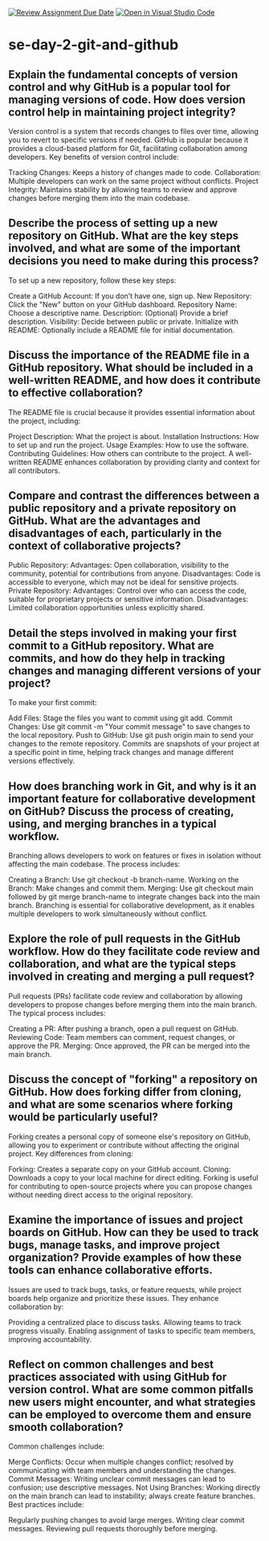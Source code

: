 [![Review Assignment Due Date](https://classroom.github.com/assets/deadline-readme-button-22041afd0340ce965d47ae6ef1cefeee28c7c493a6346c4f15d667ab976d596c.svg)](https://classroom.github.com/a/8wgCKhpZ)
[![Open in Visual Studio Code](https://classroom.github.com/assets/open-in-vscode-2e0aaae1b6195c2367325f4f02e2d04e9abb55f0b24a779b69b11b9e10269abc.svg)](https://classroom.github.com/online_ide?assignment_repo_id=18500357&assignment_repo_type=AssignmentRepo)
# se-day-2-git-and-github
## Explain the fundamental concepts of version control and why GitHub is a popular tool for managing versions of code. How does version control help in maintaining project integrity?
Version control is a system that records changes to files over time, allowing you to revert to specific versions if needed. GitHub is popular because it provides a cloud-based platform for Git, facilitating collaboration among developers. Key benefits of version control include:

Tracking Changes: Keeps a history of changes made to code.
Collaboration: Multiple developers can work on the same project without conflicts.
Project Integrity: Maintains stability by allowing teams to review and approve changes before merging them into the main codebase.

## Describe the process of setting up a new repository on GitHub. What are the key steps involved, and what are some of the important decisions you need to make during this process?
To set up a new repository, follow these key steps:

Create a GitHub Account: If you don’t have one, sign up.
New Repository: Click the "New" button on your GitHub dashboard.
Repository Name: Choose a descriptive name.
Description: (Optional) Provide a brief description.
Visibility: Decide between public or private.
Initialize with README: Optionally include a README file for initial documentation.

## Discuss the importance of the README file in a GitHub repository. What should be included in a well-written README, and how does it contribute to effective collaboration?
The README file is crucial because it provides essential information about the project, including:

Project Description: What the project is about.
Installation Instructions: How to set up and run the project.
Usage Examples: How to use the software.
Contributing Guidelines: How others can contribute to the project.
A well-written README enhances collaboration by providing clarity and context for all contributors.

## Compare and contrast the differences between a public repository and a private repository on GitHub. What are the advantages and disadvantages of each, particularly in the context of collaborative projects?
Public Repository:
Advantages: Open collaboration, visibility to the community, potential for contributions from anyone.
Disadvantages: Code is accessible to everyone, which may not be ideal for sensitive projects.
Private Repository:
Advantages: Control over who can access the code, suitable for proprietary projects or sensitive information.
Disadvantages: Limited collaboration opportunities unless explicitly shared.

## Detail the steps involved in making your first commit to a GitHub repository. What are commits, and how do they help in tracking changes and managing different versions of your project?
To make your first commit:

Add Files: Stage the files you want to commit using git add.
Commit Changes: Use git commit -m "Your commit message" to save changes to the local repository.
Push to GitHub: Use git push origin main to send your changes to the remote repository.
Commits are snapshots of your project at a specific point in time, helping track changes and manage different versions effectively.

## How does branching work in Git, and why is it an important feature for collaborative development on GitHub? Discuss the process of creating, using, and merging branches in a typical workflow.
Branching allows developers to work on features or fixes in isolation without affecting the main codebase. The process includes:

Creating a Branch: Use git checkout -b branch-name.
Working on the Branch: Make changes and commit them.
Merging: Use git checkout main followed by git merge branch-name to integrate changes back into the main branch.
Branching is essential for collaborative development, as it enables multiple developers to work simultaneously without conflict.

## Explore the role of pull requests in the GitHub workflow. How do they facilitate code review and collaboration, and what are the typical steps involved in creating and merging a pull request?
Pull requests (PRs) facilitate code review and collaboration by allowing developers to propose changes before merging them into the main branch. The typical process includes:

Creating a PR: After pushing a branch, open a pull request on GitHub.
Reviewing Code: Team members can comment, request changes, or approve the PR.
Merging: Once approved, the PR can be merged into the main branch.

## Discuss the concept of "forking" a repository on GitHub. How does forking differ from cloning, and what are some scenarios where forking would be particularly useful?
Forking creates a personal copy of someone else's repository on GitHub, allowing you to experiment or contribute without affecting the original project. Key differences from cloning:

Forking: Creates a separate copy on your GitHub account.
Cloning: Downloads a copy to your local machine for direct editing.
Forking is useful for contributing to open-source projects where you can propose changes without needing direct access to the original repository.

## Examine the importance of issues and project boards on GitHub. How can they be used to track bugs, manage tasks, and improve project organization? Provide examples of how these tools can enhance collaborative efforts.
Issues are used to track bugs, tasks, or feature requests, while project boards help organize and prioritize these issues. They enhance collaboration by:

Providing a centralized place to discuss tasks.
Allowing teams to track progress visually.
Enabling assignment of tasks to specific team members, improving accountability.

## Reflect on common challenges and best practices associated with using GitHub for version control. What are some common pitfalls new users might encounter, and what strategies can be employed to overcome them and ensure smooth collaboration?
Common challenges include:

Merge Conflicts: Occur when multiple changes conflict; resolved by communicating with team members and understanding the changes.
Commit Messages: Writing unclear commit messages can lead to confusion; use descriptive messages.
Not Using Branches: Working directly on the main branch can lead to instability; always create feature branches.
Best practices include:

Regularly pushing changes to avoid large merges.
Writing clear commit messages.
Reviewing pull requests thoroughly before merging.
